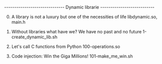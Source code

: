 ------------------------------ Dynamic librarie ---------------------------

0. A library is not a luxury but one of the necessities of life
    libdynamic.so, main.h

1. Without libraries what have we? We have no past and no future
   1-create_dynamic_lib.sh

2. Let's call C functions from Python
   100-operations.so

3. Code injection: Win the Giga Millions!
   101-make_me_win.sh
